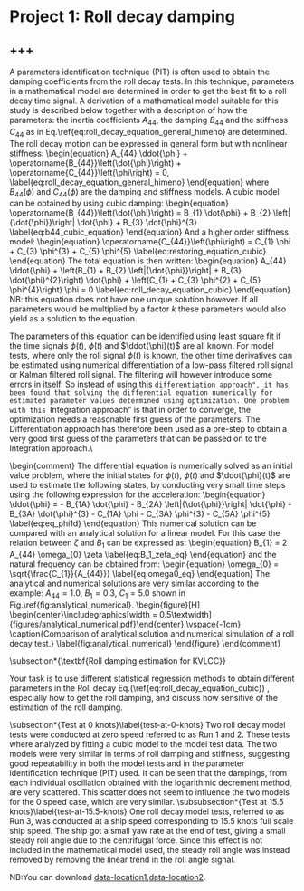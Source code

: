 # Project 1: Roll decay damping
+++
---

A parameters identification technique (PIT) is often used to obtain the damping coefficients from the roll decay tests. In this technique, parameters in a mathematical
model are determined in order to get the best fit to a roll decay time
signal. A derivation of a mathematical model suitable for this study is
described below together with a description of how the parameters:
the inertia coefficients $A_{44}$, the damping $B_{44}$ and the stiffness $C_{44}$ as in Eq.\ref{eq:roll_decay_equation_general_himeno} are determined. The roll
decay motion can be expressed in general form  but with nonlinear stiffness:
\begin{equation}
A_{44} \ddot{\phi} + \operatorname{B_{44}}\left(\dot{\phi}\right) + \operatorname{C_{44}}\left(\phi\right) = 0,
\label{eq:roll_decay_equation_general_himeno}
\end{equation}
where $B_{44}(\dot{\phi})$ and $C_{44}(\phi)$ are the damping and
stiffness models. A cubic model can be obtained by using cubic damping:
\begin{equation}
\operatorname{B_{44}}\left(\dot{\phi}\right) = B_{1} \dot{\phi} + B_{2} \left|{\dot{\phi}}\right| \dot{\phi} + B_{3} \dot{\phi}^{3}
\label{eq:b44_cubic_equation}
\end{equation}
And a higher order stiffness model:
\begin{equation}
\operatorname{C_{44}}\left(\phi\right) = C_{1} \phi + C_{3} \phi^{3} + C_{5} \phi^{5}
\label{eq:restoring_equation_cubic}
\end{equation}
The total equation is then written:
\begin{equation}
A_{44} \ddot{\phi} + \left(B_{1} + B_{2} \left|{\dot{\phi}}\right| + B_{3} \dot{\phi}^{2}\right) \dot{\phi} + \left(C_{1} + C_{3} \phi^{2} + C_{5} \phi^{4}\right) \phi = 0
\label{eq:roll_decay_equation_cubic}
\end{equation}
NB: this equation does not have one unique solution however. If all parameters would be multiplied
by a factor $k$ these parameters would also yield as a solution to the equation. 

The parameters of this equation can be identified using least square fit if the time signals $\phi(t)$, $\dot{\phi}(t)$ and
$\ddot{\phi}(t)$ are all known. For model tests, where only the roll signal $\phi(t)$ is known, the other time derivatives can be estimated
using numerical differentiation of a low-pass filtered roll signal or
Kalman filtered roll signal. The filtering will however introduce some
errors in itself. So instead of using this ``differentiation approach",
it has been found that solving the differential equation numerically for
estimated parameter values determined using optimization. One problem with this ``Integration
approach" is that in order to converge, the optimization needs a
reasonable first guess of the parameters. The Differentiation approach
has therefore been used as a pre-step to obtain a very good first guess
of the parameters that can be passed on to the Integration approach.\\

\begin{comment}
The differential equation is numerically solved as an initial
value problem, where the initial states for $\phi(t)$,
$\dot{\phi}(t)$ and $\ddot{\phi}(t)$ are used to estimate the
following states, by conducting very small time steps using the
following expression for the acceleration:
\begin{equation}
\ddot{\phi} = - B_{1A} \dot{\phi} - B_{2A} \left|{\dot{\phi}}\right| \dot{\phi} - B_{3A} \dot{\phi}^{3} - C_{1A} \phi - C_{3A} \phi^{3} - C_{5A} \phi^{5}
\label{eq:eq_phi1d}
\end{equation}
This numerical solution can be compared with an analytical solution for
a linear model.  For this case the relation between $\zeta$ and $B_1$ can
be expressed as:
\begin{equation}
B_{1} = 2 A_{44} \omega_{0} \zeta
\label{eq:B_1_zeta_eq}
\end{equation}
and the natural frequency can be obtained from:
\begin{equation}
\omega_{0} = \sqrt{\frac{C_{1}}{A_{44}}}
\label{eq:omega0_eq}
\end{equation}
The analytical and numerical solutions are very similar according to the
example: $A_{44} = 1.0$, $B_1 = 0.3$, $C_1 = 5.0$ shown in Fig.\ref{fig:analytical_numerical}.
\begin{figure}[H]
\begin{center}\includegraphics[width = 0.5\textwidth]{figures/analytical_numerical.pdf}\end{center}
\vspace{-1cm}
\caption{Comparison of analytical solution and numerical simulation of a roll decay test.}
\label{fig:analytical_numerical}
\end{figure}
\end{comment}


\subsection*{\textbf{Roll damping estimation for KVLCC}}

Your task is to use different statistical regression methods to obtain different parameters in the Roll decay Eq.(\ref{eq:roll_decay_equation_cubic})
, especially how to get the roll damping, and discuss how sensitive of the estimation of the roll damping.

\subsection*{Test at 0 knots}\label{test-at-0-knots}
Two roll decay model tests were conducted at zero speed referred to as Run 1 and 2.
These tests where analyzed by fitting a cubic model
to the model test data. The two models were very similar in terms of roll damping and stiffness, suggesting good repeatability in both the model tests and in the parameter
identification technique (PIT) used. It can be seen that the dampings,
from each individual oscillation obtained with the logarithmic decrement
method, are very scattered. This scatter does not seem to influence the
two models for the 0 speed case, which are very similar.
\subsubsection*{Test at 15.5 knots}\label{test-at-15.5-knots}
One roll decay model tests, referred to as Run 3, was conducted at a ship speed corresponding to
15.5 knots full scale ship speed. The
ship got a small yaw rate
at the end of test, giving a small steady roll angle due to the
centrifugal force. Since this effect is not included in the mathematical
model used, the steady roll angle was instead removed by removing the
linear trend in the roll angle signal.


NB:You can download [data-location1](https://data.mendeley.com/datasets/2stvkyngj9/2),[data-location2](https://chalmersuniversity.box.com/s/wsnew9tz6bj9yzbs86i967p6l93im6zm).
